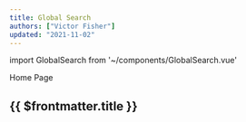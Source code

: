 ```yaml
---
title: Global Search
authors: ["Victor Fisher"]
updated: "2021-11-02"
---
```


import GlobalSearch from '~/components/GlobalSearch.vue'

<g-link to="/">Home Page</g-link>

## {{ $frontmatter.title }}

<GlobalSearch />
